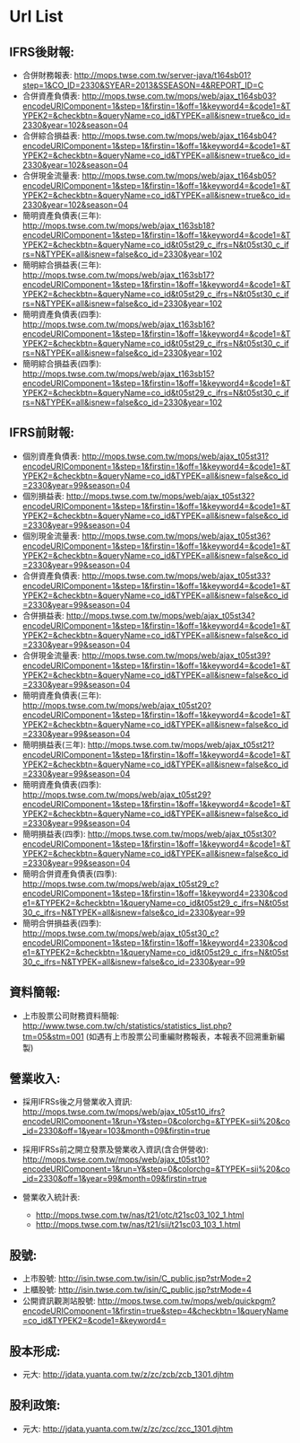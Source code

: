 # Url List

IFRS後財報:
----------
* 合併財務報表: 
http://mops.twse.com.tw/server-java/t164sb01?step=1&CO_ID=2330&SYEAR=2013&SSEASON=4&REPORT_ID=C
* 合併資產負債表:
http://mops.twse.com.tw/mops/web/ajax_t164sb03?encodeURIComponent=1&step=1&firstin=1&off=1&keyword4=&code1=&TYPEK2=&checkbtn=&queryName=co_id&TYPEK=all&isnew=true&co_id=2330&year=102&season=04
* 合併綜合損益表:
http://mops.twse.com.tw/mops/web/ajax_t164sb04?encodeURIComponent=1&step=1&firstin=1&off=1&keyword4=&code1=&TYPEK2=&checkbtn=&queryName=co_id&TYPEK=all&isnew=true&co_id=2330&year=102&season=04
* 合併現金流量表:
http://mops.twse.com.tw/mops/web/ajax_t164sb05?encodeURIComponent=1&step=1&firstin=1&off=1&keyword4=&code1=&TYPEK2=&checkbtn=&queryName=co_id&TYPEK=all&isnew=true&co_id=2330&year=102&season=04
* 簡明資產負債表(三年):
http://mops.twse.com.tw/mops/web/ajax_t163sb18?encodeURIComponent=1&step=1&firstin=1&off=1&keyword4=&code1=&TYPEK2=&checkbtn=&queryName=co_id&t05st29_c_ifrs=N&t05st30_c_ifrs=N&TYPEK=all&isnew=false&co_id=2330&year=102
* 簡明綜合損益表(三年):
http://mops.twse.com.tw/mops/web/ajax_t163sb17?encodeURIComponent=1&step=1&firstin=1&off=1&keyword4=&code1=&TYPEK2=&checkbtn=&queryName=co_id&t05st29_c_ifrs=N&t05st30_c_ifrs=N&TYPEK=all&isnew=false&co_id=2330&year=102
* 簡明資產負債表(四季):
http://mops.twse.com.tw/mops/web/ajax_t163sb16?encodeURIComponent=1&step=1&firstin=1&off=1&keyword4=&code1=&TYPEK2=&checkbtn=&queryName=co_id&t05st29_c_ifrs=N&t05st30_c_ifrs=N&TYPEK=all&isnew=false&co_id=2330&year=102
* 簡明綜合損益表(四季):
http://mops.twse.com.tw/mops/web/ajax_t163sb15?encodeURIComponent=1&step=1&firstin=1&off=1&keyword4=&code1=&TYPEK2=&checkbtn=&queryName=co_id&t05st29_c_ifrs=N&t05st30_c_ifrs=N&TYPEK=all&isnew=false&co_id=2330&year=102

IFRS前財報:
----------
* 個別資產負債表:
http://mops.twse.com.tw/mops/web/ajax_t05st31?encodeURIComponent=1&step=1&firstin=1&off=1&keyword4=&code1=&TYPEK2=&checkbtn=&queryName=co_id&TYPEK=all&isnew=false&co_id=2330&year=99&season=04
* 個別損益表:
http://mops.twse.com.tw/mops/web/ajax_t05st32?encodeURIComponent=1&step=1&firstin=1&off=1&keyword4=&code1=&TYPEK2=&checkbtn=&queryName=co_id&TYPEK=all&isnew=false&co_id=2330&year=99&season=04
* 個別現金流量表:
http://mops.twse.com.tw/mops/web/ajax_t05st36?encodeURIComponent=1&step=1&firstin=1&off=1&keyword4=&code1=&TYPEK2=&checkbtn=&queryName=co_id&TYPEK=all&isnew=false&co_id=2330&year=99&season=04
* 合併資產負債表:
http://mops.twse.com.tw/mops/web/ajax_t05st33?encodeURIComponent=1&step=1&firstin=1&off=1&keyword4=&code1=&TYPEK2=&checkbtn=&queryName=co_id&TYPEK=all&isnew=false&co_id=2330&year=99&season=04
* 合併損益表:
http://mops.twse.com.tw/mops/web/ajax_t05st34?encodeURIComponent=1&step=1&firstin=1&off=1&keyword4=&code1=&TYPEK2=&checkbtn=&queryName=co_id&TYPEK=all&isnew=false&co_id=2330&year=99&season=04
* 合併現金流量表:
http://mops.twse.com.tw/mops/web/ajax_t05st39?encodeURIComponent=1&step=1&firstin=1&off=1&keyword4=&code1=&TYPEK2=&checkbtn=&queryName=co_id&TYPEK=all&isnew=false&co_id=2330&year=99&season=04
* 簡明資產負債表(三年):
http://mops.twse.com.tw/mops/web/ajax_t05st20?encodeURIComponent=1&step=1&firstin=1&off=1&keyword4=&code1=&TYPEK2=&checkbtn=&queryName=co_id&TYPEK=all&isnew=false&co_id=2330&year=99&season=04
* 簡明損益表(三年):
http://mops.twse.com.tw/mops/web/ajax_t05st21?encodeURIComponent=1&step=1&firstin=1&off=1&keyword4=&code1=&TYPEK2=&checkbtn=&queryName=co_id&TYPEK=all&isnew=false&co_id=2330&year=99&season=04
* 簡明資產負債表(四季):
http://mops.twse.com.tw/mops/web/ajax_t05st29?encodeURIComponent=1&step=1&firstin=1&off=1&keyword4=&code1=&TYPEK2=&checkbtn=&queryName=co_id&TYPEK=all&isnew=false&co_id=2330&year=99&season=04
* 簡明損益表(四季):
http://mops.twse.com.tw/mops/web/ajax_t05st30?encodeURIComponent=1&step=1&firstin=1&off=1&keyword4=&code1=&TYPEK2=&checkbtn=&queryName=co_id&TYPEK=all&isnew=false&co_id=2330&year=99&season=04
* 簡明合併資產負債表(四季):
http://mops.twse.com.tw/mops/web/ajax_t05st29_c?encodeURIComponent=1&step=1&firstin=1&off=1&keyword4=2330&code1=&TYPEK2=&checkbtn=1&queryName=co_id&t05st29_c_ifrs=N&t05st30_c_ifrs=N&TYPEK=all&isnew=false&co_id=2330&year=99
* 簡明合併損益表(四季):
http://mops.twse.com.tw/mops/web/ajax_t05st30_c?encodeURIComponent=1&step=1&firstin=1&off=1&keyword4=2330&code1=&TYPEK2=&checkbtn=1&queryName=co_id&t05st29_c_ifrs=N&t05st30_c_ifrs=N&TYPEK=all&isnew=false&co_id=2330&year=99

資料簡報:
--------
* 上市股票公司財務資料簡報: http://www.twse.com.tw/ch/statistics/statistics_list.php?tm=05&stm=001 (如遇有上市股票公司重編財務報表，本報表不回溯重新編製)

營業收入:
--------
* 採用IFRSs後之月營業收入資訊: 
http://mops.twse.com.tw/mops/web/ajax_t05st10_ifrs?encodeURIComponent=1&run=Y&step=0&colorchg=&TYPEK=sii%20&co_id=2330&off=1&year=103&month=09&firstin=true

* 採用IFRSs前之開立發票及營業收入資訊(含合併營收):
http://mops.twse.com.tw/mops/web/ajax_t05st10?encodeURIComponent=1&run=Y&step=0&colorchg=&TYPEK=sii%20&co_id=2330&off=1&year=99&month=09&firstin=true

* 營業收入統計表: 
  * http://mops.twse.com.tw/nas/t21/otc/t21sc03_102_1.html
  * http://mops.twse.com.tw/nas/t21/sii/t21sc03_103_1.html

股號:
----
* 上市股號: http://isin.twse.com.tw/isin/C_public.jsp?strMode=2 
* 上櫃股號: http://isin.twse.com.tw/isin/C_public.jsp?strMode=4
* 公開資訊觀測站股號: http://mops.twse.com.tw/mops/web/quickpgm?encodeURIComponent=1&firstin=true&step=4&checkbtn=1&queryName=co_id&TYPEK2=&code1=&keyword4=

股本形成:
--------
* 元大: http://jdata.yuanta.com.tw/z/zc/zcb/zcb_1301.djhtm

股利政策:
--------
* 元大: http://jdata.yuanta.com.tw/z/zc/zcc/zcc_1301.djhtm
